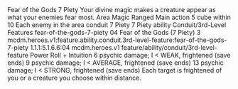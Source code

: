 <ability>
  <name>Fear of the Gods</name>
  <cost>7 Piety</cost>
  <flavor>Your divine magic makes a creature appear as what your enemies fear most.</flavor>
  <keywords>
    <keyword>Area</keyword>
    <keyword>Magic</keyword>
    <keyword>Ranged</keyword>
  </keywords>
  <type>Main action</type>
  <distance>5 cube within 10</distance>
  <target>Each enemy in the area</target>
  <metadata>
    <class>conduit</class>
    <cost>7 Piety</cost>
    <cost_amount>7</cost_amount>
    <cost_resource>Piety</cost_resource>
    <feature_type>ability</feature_type>
    <file_dpath>Conduit/3rd-Level Features</file_dpath>
    <item_id>fear-of-the-gods-7-piety</item_id>
    <item_index>04</item_index>
    <item_name>Fear of the Gods (7 Piety)</item_name>
    <level>3</level>
    <scc>mcdm.heroes.v1:feature.ability.conduit.3rd-level-feature:fear-of-the-gods-7-piety</scc>
    <scdc>1.1.1:5.1.6.6:04</scdc>
    <source>mcdm.heroes.v1</source>
    <type>feature/ability/conduit/3rd-level-feature</type>
  </metadata>
  <effects>
    <effect type="roll">
      <roll>Power Roll + Intuition</roll>
      <t1>6 psychic damage; I &lt; WEAK, frightened (save ends)</t1>
      <t2>9 psychic damage; I &lt; AVERAGE, frightened (save ends)</t2>
      <t3>13 psychic damage; I &lt; STRONG, frightened (save ends)</t3>
    </effect>
    <effect type="mundane">Each target is frightened of you or a creature you choose within distance.</effect>
  </effects>
</ability>
